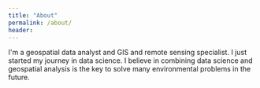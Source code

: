 ```yaml
---
title: "About"
permalink: /about/
header:
---
```


I'm a geospatial data analyst and GIS and remote sensing specialist. I just started my journey in data science. I believe in combining data science and geospatial analysis is the key to solve many environmental problems in the future.
